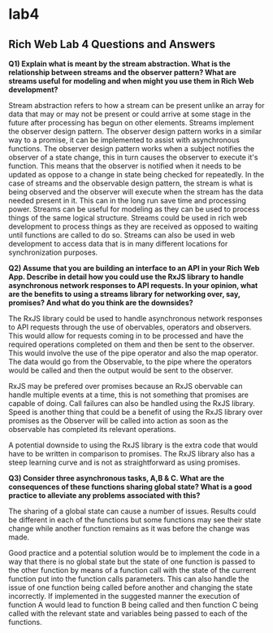 # lab4

## Rich Web Lab 4 Questions and Answers

**Q1) Explain what is meant by the stream abstraction. What is the relationship between streams and the observer pattern? What are streams useful for modeling and when might you use them in Rich Web development?**

Stream abstraction refers to how a stream can be present unlike an array for data that may or may not be present or could arrive at some stage in the future after processing has begun on other elements. Streams implement the observer design pattern. The observer design pattern works in a similar way to a promise, it can be implemented to assist with asynchronous functions. The observer design pattern works when a subject notifies the observer of a state change, this in turn causes the observer to execute it's function. This means that the observer is notified when it needs to be updated as oppose to a change in state being checked for repeatedly. In the case of streams and the observable design pattern, the stream is what is being observed and the observer will execute when the stream has the data needed present in it. This can in the long run save time and processing power. Streams can be useful for modeling as they can be used to process things of the same logical structure. Streams could be used in rich web development to process things as they are received as opposed to waiting until functions are called to do so. Streams can also be used in web development to access data that is in many different locations for synchronization purposes.

**Q2) Assume that you are building an interface to an API in your Rich Web App. Describe in detail how you could use the RxJS library to handle asynchronous network responses to API requests. In your opinion, what are the benefits to using a streams library for networking over, say, promises? And what do you think are the downsides?**

The RxJS library could be used to handle asynchronous network responses to API requests through the use of obervables, operators and observers. This would allow for requests coming in to be processed and have the required operations completed on them and then be sent to the observer. This would involve the use of the pipe operator and also the map operator. The data would go from the Observable, to the pipe where the operators would be called and then the output would be sent to the observer.

RxJS may be prefered over promises because an RxJS obervable can handle multiple events at a time, this is not something that promises are capable of doing. Call failures can also be handled using the RxJS library. Speed is another thing that could be a benefit of using the RxJS library over promises as the Observer will be called into action as soon as the observable has completed its relevant operations.

A potential downside to using the RxJS library is the extra code that would have to be written in comparison to promises. The RxJS library also has a steep learning curve and is not as straightforward as using promises.

**Q3) Consider three asynchronous tasks, A,B & C. What are the consequences of these functions sharing global state? What is a good practice to alleviate any problems associated with this?**

The sharing of a global state can cause a number of issues. Results could be different in each of the functions but some functions may see their state change while another function remains as it was before the change was made.

Good practice and a potential solution would be to implement the code in a way that there is no global state but the state of one function is passed to the other function by means of a function call with the state of the current function put into the function calls parameters. This can also handle the issue of one function being called before another and changing the state incorrectly. If implemented in the suggested manner the execution of function A would lead to function B being called and then function C being called with the relevant state and variables being passed to each of the functions.
